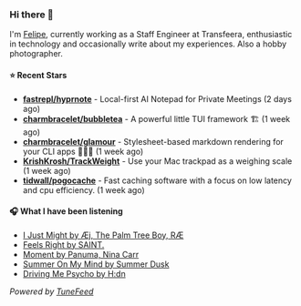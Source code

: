 ### Hi there 👋

I'm [Felipe](https://felipevm.com), currently working as a Staff Engineer at Transfeera, enthusiastic in technology and occasionally write about my experiences. Also a hobby photographer.

#### ⭐ Recent Stars
- **[fastrepl/hyprnote](https://github.com/fastrepl/hyprnote)** - Local-first AI Notepad for Private Meetings (2 days ago)
- **[charmbracelet/bubbletea](https://github.com/charmbracelet/bubbletea)** - A powerful little TUI framework 🏗 (1 week ago)
- **[charmbracelet/glamour](https://github.com/charmbracelet/glamour)** - Stylesheet-based markdown rendering for your CLI apps 💇🏻‍♀️ (1 week ago)
- **[KrishKrosh/TrackWeight](https://github.com/KrishKrosh/TrackWeight)** - Use your Mac trackpad as a weighing scale (1 week ago)
- **[tidwall/pogocache](https://github.com/tidwall/pogocache)** - Fast caching software with a focus on low latency and cpu efficiency. (1 week ago)

#### 🎧 What I have been listening
- [I Just Might by Æj, The Palm Tree Boy, RÆ](https://open.spotify.com/track/4zxdvKmFpXoTLClXzijzbT)
- [Feels Right by SAINT.](https://open.spotify.com/track/5Qpq0zihridbC5gYMj8eue)
- [Moment by Panuma, Nina Carr](https://open.spotify.com/track/11fQ56KIXCrTjuln0h7juk)
- [Summer On My Mind by Summer Dusk](https://open.spotify.com/track/7HYqes2d5mbNSU6zre6pnR)
- [Driving Me Psycho by H:dn](https://open.spotify.com/track/7cVAv9b6kxgCWsNkmwTV9p)

_Powered by [TuneFeed](https://tunefeed.app?ref=github.com)_
